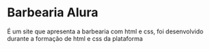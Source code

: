<h1> Barbearia Alura </h1> 

<p> É um site que apresenta a barbearia com html e css, foi desenvolvido durante a formação de html e css da plataforma</p>
